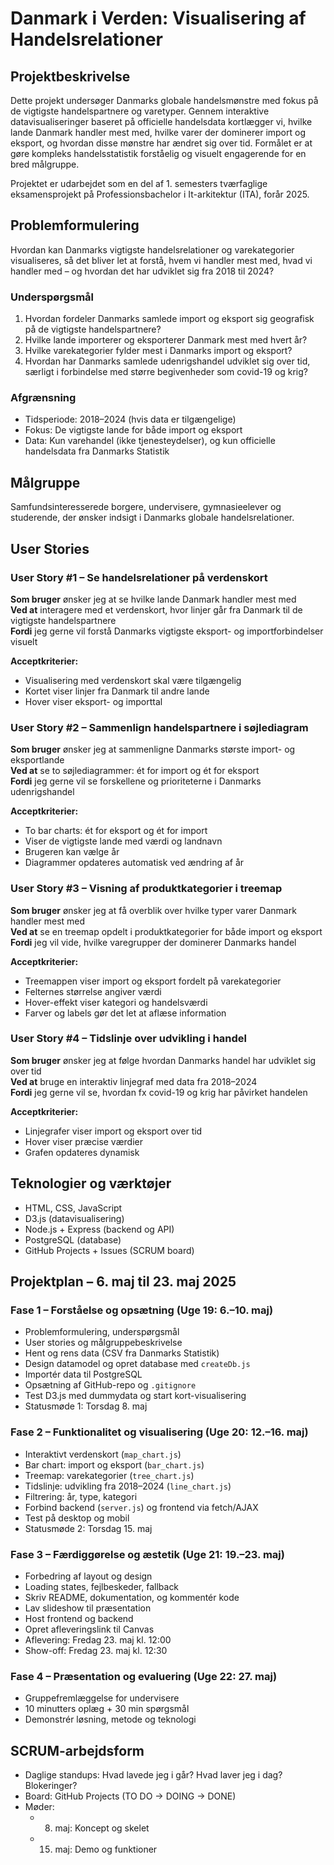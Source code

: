 
# Danmark i Verden: Visualisering af Handelsrelationer

## Projektbeskrivelse

Dette projekt undersøger Danmarks globale handelsmønstre med fokus på de vigtigste handelspartnere og varetyper. Gennem interaktive datavisualiseringer baseret på officielle handelsdata kortlægger vi, hvilke lande Danmark handler mest med, hvilke varer der dominerer import og eksport, og hvordan disse mønstre har ændret sig over tid. Formålet er at gøre kompleks handelsstatistik forståelig og visuelt engagerende for en bred målgruppe.

Projektet er udarbejdet som en del af 1. semesters tværfaglige eksamensprojekt på Professionsbachelor i It-arkitektur (ITA), forår 2025.

## Problemformulering

Hvordan kan Danmarks vigtigste handelsrelationer og varekategorier visualiseres, så det bliver let at forstå, hvem vi handler mest med, hvad vi handler med – og hvordan det har udviklet sig fra 2018 til 2024?

### Underspørgsmål
1. Hvordan fordeler Danmarks samlede import og eksport sig geografisk på de vigtigste handelspartnere?
2. Hvilke lande importerer og eksporterer Danmark mest med hvert år?
3. Hvilke varekategorier fylder mest i Danmarks import og eksport?
4. Hvordan har Danmarks samlede udenrigshandel udviklet sig over tid, særligt i forbindelse med større begivenheder som covid-19 og krig?

### Afgrænsning
- Tidsperiode: 2018–2024 (hvis data er tilgængelige)
- Fokus: De vigtigste lande for både import og eksport
- Data: Kun varehandel (ikke tjenesteydelser), og kun officielle handelsdata fra Danmarks Statistik

## Målgruppe

Samfundsinteresserede borgere, undervisere, gymnasieelever og studerende, der ønsker indsigt i Danmarks globale handelsrelationer.

## User Stories

### User Story #1 – Se handelsrelationer på verdenskort
**Som bruger** ønsker jeg at se hvilke lande Danmark handler mest med  
**Ved at** interagere med et verdenskort, hvor linjer går fra Danmark til de vigtigste handelspartnere  
**Fordi** jeg gerne vil forstå Danmarks vigtigste eksport- og importforbindelser visuelt  

**Acceptkriterier:**
- Visualisering med verdenskort skal være tilgængelig
- Kortet viser linjer fra Danmark til andre lande
- Hover viser eksport- og importtal

### User Story #2 – Sammenlign handelspartnere i søjlediagram
**Som bruger** ønsker jeg at sammenligne Danmarks største import- og eksportlande  
**Ved at** se to søjlediagrammer: ét for import og ét for eksport  
**Fordi** jeg gerne vil se forskellene og prioriteterne i Danmarks udenrigshandel  

**Acceptkriterier:**
- To bar charts: ét for eksport og ét for import
- Viser de vigtigste lande med værdi og landnavn
- Brugeren kan vælge år
- Diagrammer opdateres automatisk ved ændring af år

### User Story #3 – Visning af produktkategorier i treemap
**Som bruger** ønsker jeg at få overblik over hvilke typer varer Danmark handler mest med  
**Ved at** se en treemap opdelt i produktkategorier for både import og eksport  
**Fordi** jeg vil vide, hvilke varegrupper der dominerer Danmarks handel  

**Acceptkriterier:**
- Treemappen viser import og eksport fordelt på varekategorier
- Felternes størrelse angiver værdi
- Hover-effekt viser kategori og handelsværdi
- Farver og labels gør det let at aflæse information

### User Story #4 – Tidslinje over udvikling i handel
**Som bruger** ønsker jeg at følge hvordan Danmarks handel har udviklet sig over tid  
**Ved at** bruge en interaktiv linjegraf med data fra 2018–2024  
**Fordi** jeg gerne vil se, hvordan fx covid-19 og krig har påvirket handelen  

**Acceptkriterier:**
- Linjegrafer viser import og eksport over tid
- Hover viser præcise værdier
- Grafen opdateres dynamisk

## Teknologier og værktøjer
- HTML, CSS, JavaScript
- D3.js (datavisualisering)
- Node.js + Express (backend og API)
- PostgreSQL (database)
- GitHub Projects + Issues (SCRUM board)

## Projektplan – 6. maj til 23. maj 2025

### Fase 1 – Forståelse og opsætning (Uge 19: 6.–10. maj)
- Problemformulering, underspørgsmål
- User stories og målgruppebeskrivelse
- Hent og rens data (CSV fra Danmarks Statistik)
- Design datamodel og opret database med `createDb.js`
- Importér data til PostgreSQL
- Opsætning af GitHub-repo og `.gitignore`
- Test D3.js med dummydata og start kort-visualisering
- Statusmøde 1: Torsdag 8. maj

### Fase 2 – Funktionalitet og visualisering (Uge 20: 12.–16. maj)
- Interaktivt verdenskort (`map_chart.js`)
- Bar chart: import og eksport (`bar_chart.js`)
- Treemap: varekategorier (`tree_chart.js`)
- Tidslinje: udvikling fra 2018–2024 (`line_chart.js`)
- Filtrering: år, type, kategori
- Forbind backend (`server.js`) og frontend via fetch/AJAX
- Test på desktop og mobil
- Statusmøde 2: Torsdag 15. maj

### Fase 3 – Færdiggørelse og æstetik (Uge 21: 19.–23. maj)
- Forbedring af layout og design
- Loading states, fejlbeskeder, fallback
- Skriv README, dokumentation, og kommentér kode
- Lav slideshow til præsentation
- Host frontend og backend
- Opret afleveringslink til Canvas
- Aflevering: Fredag 23. maj kl. 12:00
- Show-off: Fredag 23. maj kl. 12:30

### Fase 4 – Præsentation og evaluering (Uge 22: 27. maj)
- Gruppefremlæggelse for undervisere
- 10 minutters oplæg + 30 min spørgsmål
- Demonstrér løsning, metode og teknologi

## SCRUM-arbejdsform
- Daglige standups: Hvad lavede jeg i går? Hvad laver jeg i dag? Blokeringer?
- Board: GitHub Projects (TO DO → DOING → DONE)
- Møder:
  - 8. maj: Koncept og skelet
  - 15. maj: Demo og funktioner

